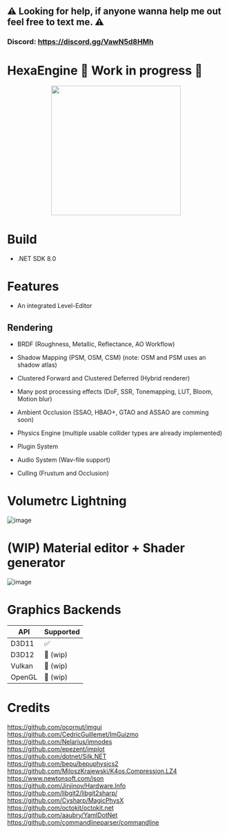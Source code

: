 ## :warning: Looking for help, if anyone wanna help me out feel free to text me. :warning:
### Discord: https://discord.gg/VawN5d8HMh

# HexaEngine :construction: Work in progress :construction:
<p align="center">
  <img width="300" height="300" src="https://raw.githubusercontent.com/JunaMeinhold/HexaEngine/master/icon.png">
</p>

# Build
- .NET SDK 8.0

# Features
- An integrated Level-Editor

## Rendering
- BRDF (Roughness, Metallic, Reflectance, AO Workflow)
- Shadow Mapping (PSM, OSM, CSM) (note: OSM and PSM uses an shadow atlas)
- Clustered Forward and Clustered Deferred (Hybrid renderer)
- Many post processing effects (DoF, SSR, Tonemapping, LUT, Bloom, Motion blur)
- Ambient Occlusion (SSAO, HBAO+, GTAO and ASSAO are comming soon)


- Physics Engine (multiple usable collider types are already implemented)
- Plugin System
- Audio System (Wav-file support)
- Culling (Frustum and Occlusion)

# Volumetrc Lightning
![image](https://github.com/HexaEngine/HexaEngine/assets/46632782/731a1c0b-6b97-4824-b0d9-fc71fe87c96d)


# (WIP) Material editor + Shader generator
![image](https://github.com/JunaMeinhold/HexaEngine/assets/46632782/8a3acc3d-3fad-4083-88fd-3613ffd6b30f)

# Graphics Backends
| API     | Supported          |
| ------- | ------------------ |
| D3D11   | :white_check_mark: |
| D3D12   | :construction: (wip) |
| Vulkan  | :construction: (wip) |
| OpenGL  | :construction: (wip) |

# Credits
https://github.com/ocornut/imgui  
https://github.com/CedricGuillemet/ImGuizmo  
https://github.com/Nelarius/imnodes  
https://github.com/epezent/implot  
https://github.com/dotnet/Silk.NET  
https://github.com/bepu/bepuphysics2  
https://github.com/MiloszKrajewski/K4os.Compression.LZ4  
https://www.newtonsoft.com/json  
https://github.com/Jinjinov/Hardware.Info  
https://github.com/libgit2/libgit2sharp/  
https://github.com/Cysharp/MagicPhysX  
https://github.com/octokit/octokit.net  
https://github.com/aaubry/YamlDotNet  
https://github.com/commandlineparser/commandline  
